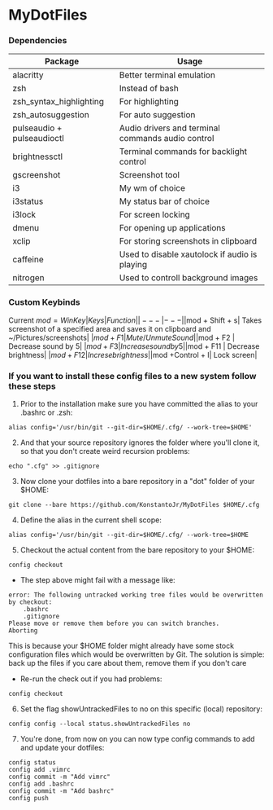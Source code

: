 # MyDotFiles
### Dependencies
| Package | Usage |
|---|---|
|alacritty| Better terminal emulation|
|zsh | Instead of bash|
|zsh_syntax_highlighting | For highlighting|
|zsh_autosuggestion| For auto suggestion|
|pulseaudio + pulseaudioctl| Audio drivers and terminal commands audio control|
|brightnessctl | Terminal commands for backlight control|
|gscreenshot | Screenshot tool |
|i3 | My wm of choice|
|i3status | My status bar of choice|
|i3lock| For screen locking|
|dmenu| For opening up applications|
|xclip| For storing screenshots in clipboard
|caffeine| Used to disable xautolock if audio is playing|
|nitrogen| Used to controll background images|
### Custom Keybinds
Current $mod = WinKey
| Keys | Function |
|---|---|
|$mod + Shift + s| Takes screenshot of a specified area and saves it on clipboard and ~/Pictures/screenshots|
|$mod + F1 | Mute/Unmute Sound|
|$mod + F2 | Decrease sound by 5|
|$mod + F3 | Increase sound by 5|
|$mod + F11 | Decrease brightness|
|$mod + F12 | Increse brightness|
|$mod +Control + l| Lock screen|
### If you want to install these config files to a new system follow these steps

1. Prior to the installation make sure you have committed the alias to your .bashrc or .zsh:
```
alias config='/usr/bin/git --git-dir=$HOME/.cfg/ --work-tree=$HOME'
```
2. And that your source repository ignores the folder where you'll clone it, so that you don't create weird recursion problems:
```
echo ".cfg" >> .gitignore
```
3. Now clone your dotfiles into a bare repository in a "dot" folder of your $HOME:
```
git clone --bare https://github.com/KonstantoJr/MyDotFiles $HOME/.cfg
```
4. Define the alias in the current shell scope:
```
alias config='/usr/bin/git --git-dir=$HOME/.cfg/ --work-tree=$HOME
```
5. Checkout the actual content from the bare repository to your $HOME:
```
config checkout
```
- The step above might fail with a message like:
```
error: The following untracked working tree files would be overwritten by checkout:
    .bashrc
    .gitignore
Please move or remove them before you can switch branches.
Aborting
```
This is because your $HOME folder might already have some stock configuration files which would be overwritten by Git. 
The solution is simple: back up the files if you care about them, remove them if you don't care

- Re-run the check out if you had problems:
```
config checkout
```
6. Set the flag showUntrackedFiles to no on this specific (local) repository:
```
config config --local status.showUntrackedFiles no
```
7. You're done, from now on you can now type config commands to add and update your dotfiles:
```
config status
config add .vimrc
config commit -m "Add vimrc"
config add .bashrc
config commit -m "Add bashrc"
config push
```
